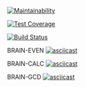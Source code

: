[![Maintainability](https://api.codeclimate.com/v1/badges/2780aa72c2e276d98056/maintainability)](https://codeclimate.com/github/nickolay5891/frontend-project-lvl1/maintainability)

[![Test Coverage](https://api.codeclimate.com/v1/badges/2780aa72c2e276d98056/test_coverage)](https://codeclimate.com/github/nickolay5891/frontend-project-lvl1/test_coverage)

[![Build Status](https://travis-ci.org/nickolay5891/frontend-project-lvl1.svg?branch=master)](https://travis-ci.org/nickolay5891/frontend-project-lvl1)

BRAIN-EVEN
[![asciicast](https://asciinema.org/a/1QMyjYbjCTRuXfp8lmJiawd4h.svg)](https://asciinema.org/a/1QMyjYbjCTRuXfp8lmJiawd4h)

BRAIN-CALC
[![asciicast](https://asciinema.org/a/e4x1uzutvorgufUVuZmbXulan.svg)](https://asciinema.org/a/e4x1uzutvorgufUVuZmbXulan)

BRAIN-GCD
[![asciicast](https://asciinema.org/a/U0fOVRQa85oFPPHohxIkSdphg.svg)](https://asciinema.org/a/U0fOVRQa85oFPPHohxIkSdphg)
